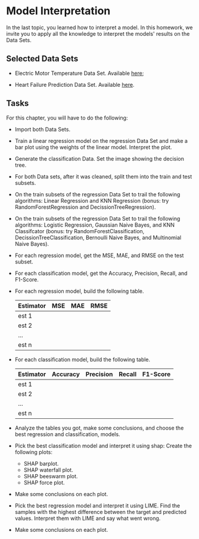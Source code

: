 # Model Interpretation

In the last topic, you learned how to interpret a model. In this homework, we invite you to apply all the knowledge to interpret the models' results on the Data Sets.

## Selected Data Sets

- Electric Motor Temperature Data Set. Available [here](https://bit.ly/3UuvaPV);

- Heart Failure Prediction Data Set. Available [here](https://bit.ly/3TR0yYU).

## Tasks

For this chapter, you will have to do the following:

- Import both Data Sets.
- Train a linear regression model on the regression Data Set and make a bar plot using the weights of the linear model. Interpret the plot.
- Generate the classification Data. Set the image showing the decision tree.
- For both Data sets, after it was cleaned, split them into the train and test subsets.
- On the train subsets of the regression Data Set to trail the following algorithms: Linear Regression and KNN Regression (bonus: try RandomForestRegression and DecissionTreeRegression).
- On the train subsets of the regression Data Set to trail the following algorithms: Logistic Regression, Gaussian Naive Bayes, and KNN Classifcator (bonus: try RandomForestClassification, DecissionTreeClassification, Bernoulli Naive Bayes, and Multinomial Naive Bayes).
- For each regression model, get the MSE, MAE, and RMSE on the test subset.
- For each classification model, get the Accuracy, Precision, Recall, and F1-Score.
- For each regression model, build the following table.

  | Estimator | MSE | MAE | RMSE |
  | --------- | --- | --- | ---- |
  | est 1     |     |     |      |
  | est 2     |     |     |      |
  | ...       |     |     |      |
  | est n     |     |     |      |

- For each classification model, build the following table.

  | Estimator | Accuracy | Precision | Recall | F1-Score |
  | --------- | -------- | --------- | ------ | -------- |
  | est 1     |          |           |        |          |
  | est 2     |          |           |        |          |
  | ...       |          |           |        |          |
  | est n     |          |           |        |          |

- Analyze the tables you got, make some conclusions, and choose the best regression and classification, models.
- Pick the best classification model and interpret it using shap: Create
  the following plots:
  - SHAP barplot.
  - SHAP waterfall plot.
  - SHAP beeswarm plot.
  - SHAP force plot.
- Make some conclusions on each plot.
- Pick the best regression model and interpret it using LIME. Find the samples with the highest difference between the target and predicted values. Interpret them with LIME and say what went wrong.
- Make some conclusions on each plot.
